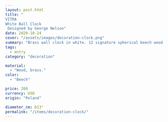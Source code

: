```yaml
---
layout: post.html
title: "
VITRA
White Ball Clock
 Designed by George Nelson"
date: 2020-10-24
cover: "/assets/images/decoration-clock.png"
summary: "Brass wall clock in white. 12 signature spherical beech wood accents."
tags:
  - entry
category: "decoration"

material:
  - "Wood, brass."
color:
  - "Beech"

price: 260           
currency: USD  
origin: "Poland"

diameter_cm: D13"
permalink: "/items/decoration-clock/"
---
```


